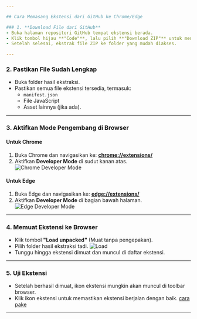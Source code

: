 ```yaml
---

## Cara Memasang Ekstensi dari GitHub ke Chrome/Edge

### 1. **Download File dari GitHub**
- Buka halaman repositori GitHub tempat ekstensi berada.
- Klik tombol hijau **"Code"**, lalu pilih **"Download ZIP"** untuk mengunduh seluruh repositori.
- Setelah selesai, ekstrak file ZIP ke folder yang mudah diakses.

---
```


### 2. **Pastikan File Sudah Lengkap**
- Buka folder hasil ekstraksi.
- Pastikan semua file ekstensi tersedia, termasuk:
  - `manifest.json`
  - File JavaScript
  - Asset lainnya (jika ada).

---

### 3. **Aktifkan Mode Pengembang di Browser**
#### **Untuk Chrome**
1. Buka Chrome dan navigasikan ke: **[chrome://extensions/](chrome://extensions/)**  
2. Aktifkan **Developer Mode** di sudut kanan atas.  
   ![Chrome Developer Mode](https://files.catbox.moe/xyavqz.png)

#### **Untuk Edge**
1. Buka Edge dan navigasikan ke: **[edge://extensions/](edge://extensions/)**  
2. Aktifkan **Developer Mode** di bagian bawah halaman.  
   ![Edge Developer Mode](https://files.catbox.moe/wz8jch.png)

---

### 4. **Memuat Ekstensi ke Browser**
- Klik tombol **"Load unpacked"** (Muat tanpa pengepakan).
- Pilih folder hasil ekstraksi tadi.
  ![Load](https://files.catbox.moe/yl4vz7.png)
- Tunggu hingga ekstensi dimuat dan muncul di daftar ekstensi.

---

### 5. **Uji Ekstensi**
- Setelah berhasil dimuat, ikon ekstensi mungkin akan muncul di toolbar browser.
- Klik ikon ekstensi untuk memastikan ekstensi berjalan dengan baik.
  [cara pake](https://files.catbox.moe/1no74i.mp4)
--- 
